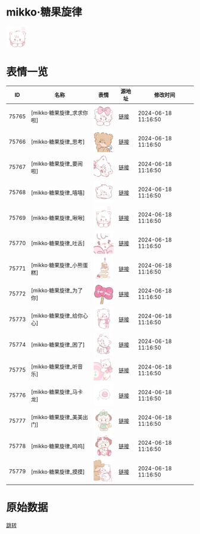 # mikko·糖果旋律

<img src="./cover.png" height="60" alt="cover" />

# 表情一览

|ID|名称|表情|源地址|修改时间|
|----|----|----|----|----|
|75765|[mikko·糖果旋律_求求你啦]|<img src="./pic/075765_%5Bmikko·糖果旋律_求求你啦%5D.png" height="60" alt="求求你啦"/>|[链接](https://i0.hdslb.com/bfs/garb/827e86e95bf28cfd6c41c79f9e59c0a8a0865aec.png)|2024-06-18 11:16:50|
|75766|[mikko·糖果旋律_思考]|<img src="./pic/075766_%5Bmikko·糖果旋律_思考%5D.png" height="60" alt="思考"/>|[链接](https://i0.hdslb.com/bfs/garb/6731dc402813ceed8f41235303becf8875770ee4.png)|2024-06-18 11:16:50|
|75767|[mikko·糖果旋律_要闹啦]|<img src="./pic/075767_%5Bmikko·糖果旋律_要闹啦%5D.png" height="60" alt="要闹啦"/>|[链接](https://i0.hdslb.com/bfs/garb/49243e1bc6781bee5f4d60c65711e39d0a7ea6fb.png)|2024-06-18 11:16:50|
|75768|[mikko·糖果旋律_嘻嘻]|<img src="./pic/075768_%5Bmikko·糖果旋律_嘻嘻%5D.png" height="60" alt="嘻嘻"/>|[链接](https://i0.hdslb.com/bfs/garb/2de441fb1e3d6f8fa857cbab26ef7db51eb154d9.png)|2024-06-18 11:16:50|
|75769|[mikko·糖果旋律_啾啾]|<img src="./pic/075769_%5Bmikko·糖果旋律_啾啾%5D.png" height="60" alt="啾啾"/>|[链接](https://i0.hdslb.com/bfs/garb/e39d7348cab9ee0184bc021f420ceaae58225300.png)|2024-06-18 11:16:50|
|75770|[mikko·糖果旋律_吐舌]|<img src="./pic/075770_%5Bmikko·糖果旋律_吐舌%5D.png" height="60" alt="吐舌"/>|[链接](https://i0.hdslb.com/bfs/garb/4562a7de5f35e21e36076b18545428459fb1597c.png)|2024-06-18 11:16:50|
|75771|[mikko·糖果旋律_小熊蛋糕]|<img src="./pic/075771_%5Bmikko·糖果旋律_小熊蛋糕%5D.png" height="60" alt="小熊蛋糕"/>|[链接](https://i0.hdslb.com/bfs/garb/702c1afe433d582985de5060f2c80bbea3d73d32.png)|2024-06-18 11:16:50|
|75772|[mikko·糖果旋律_为了你]|<img src="./pic/075772_%5Bmikko·糖果旋律_为了你%5D.png" height="60" alt="为了你"/>|[链接](https://i0.hdslb.com/bfs/garb/0e4263cfd4ff0db4568a62e7ef164b4c3b146d86.png)|2024-06-18 11:16:50|
|75773|[mikko·糖果旋律_给你心心]|<img src="./pic/075773_%5Bmikko·糖果旋律_给你心心%5D.png" height="60" alt="给你心心"/>|[链接](https://i0.hdslb.com/bfs/garb/11a67228afff5b6f608fb510d4a075e45eb5a6d0.png)|2024-06-18 11:16:50|
|75774|[mikko·糖果旋律_困了]|<img src="./pic/075774_%5Bmikko·糖果旋律_困了%5D.png" height="60" alt="困了"/>|[链接](https://i0.hdslb.com/bfs/garb/0bf2b74526dfa80bea7cad7625fe6454fd35d084.png)|2024-06-18 11:16:50|
|75775|[mikko·糖果旋律_听音乐]|<img src="./pic/075775_%5Bmikko·糖果旋律_听音乐%5D.png" height="60" alt="听音乐"/>|[链接](https://i0.hdslb.com/bfs/garb/eb117a76889c9c117979efcb154202909d21aea7.png)|2024-06-18 11:16:50|
|75776|[mikko·糖果旋律_马卡龙]|<img src="./pic/075776_%5Bmikko·糖果旋律_马卡龙%5D.png" height="60" alt="马卡龙"/>|[链接](https://i0.hdslb.com/bfs/garb/04a87e44056d1c74dce01b3dda7037a27744590a.png)|2024-06-18 11:16:50|
|75777|[mikko·糖果旋律_美美出门]|<img src="./pic/075777_%5Bmikko·糖果旋律_美美出门%5D.png" height="60" alt="美美出门"/>|[链接](https://i0.hdslb.com/bfs/garb/e50125a403e226abe5dfe71e1ecf6af84f1d78c5.png)|2024-06-18 11:16:50|
|75778|[mikko·糖果旋律_呜呜]|<img src="./pic/075778_%5Bmikko·糖果旋律_呜呜%5D.png" height="60" alt="呜呜"/>|[链接](https://i0.hdslb.com/bfs/garb/6d6ee6d624cf76c64e9e3408c0c5bdf28532461c.png)|2024-06-18 11:16:50|
|75779|[mikko·糖果旋律_摸摸]|<img src="./pic/075779_%5Bmikko·糖果旋律_摸摸%5D.png" height="60" alt="摸摸"/>|[链接](https://i0.hdslb.com/bfs/garb/0b4d761d9697377687f54f99b2070ce7a3076fca.png)|2024-06-18 11:16:50|

# 原始数据

[跳转](./raw.json)

